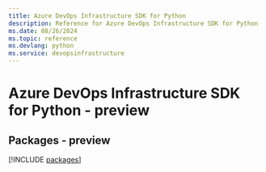 ```yaml
---
title: Azure DevOps Infrastructure SDK for Python
description: Reference for Azure DevOps Infrastructure SDK for Python
ms.date: 08/26/2024
ms.topic: reference
ms.devlang: python
ms.service: devopsinfrastructure
---
```

# Azure DevOps Infrastructure SDK for Python - preview
## Packages - preview
[!INCLUDE [packages](devops-infrastructure-index.md)]